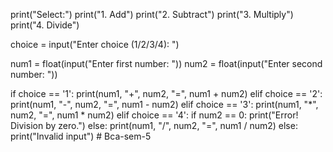 print("Select:")
print("1. Add")
print("2. Subtract")
print("3. Multiply")
print("4. Divide")

choice = input("Enter choice (1/2/3/4): ")

num1 = float(input("Enter first number: "))
num2 = float(input("Enter second number: "))

if choice == '1':
    print(num1, "+", num2, "=", num1 + num2)
elif choice == '2':
    print(num1, "-", num2, "=", num1 - num2)
elif choice == '3':
    print(num1, "*", num2, "=", num1 * num2)
elif choice == '4':
    if num2 == 0:
        print("Error! Division by zero.")
    else:
        print(num1, "/", num2, "=", num1 / num2)
else:
    print("Invalid input")
    # Bca-sem-5

